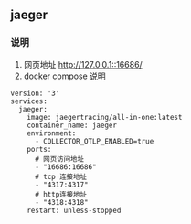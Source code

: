 ## jaeger
### 说明
1. 网页地址 http://127.0.0.1::16686/
2. docker compose 说明

```
version: '3'
services:
  jaeger:
    image: jaegertracing/all-in-one:latest
    container_name: jaeger
    environment:
      - COLLECTOR_OTLP_ENABLED=true
    ports:
      # 网页访问地址
      - "16686:16686"
      # tcp 连接地址
      - "4317:4317"
      # http连接地址
      - "4318:4318"
    restart: unless-stopped
```


